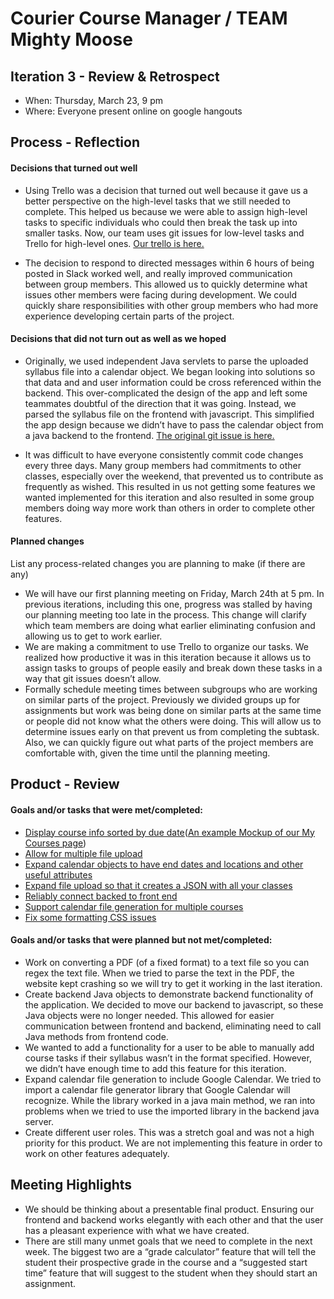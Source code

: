 # Courier Course Manager / TEAM Mighty Moose

## Iteration 3 - Review & Retrospect

 * When: Thursday, March 23, 9 pm
 * Where: Everyone present online on google hangouts

## Process - Reflection

#### Decisions that turned out well

* Using Trello was a decision that turned out well because it gave us a better perspective on the high-level tasks that we still needed to complete. This helped us because we were able to assign high-level tasks to specific individuals who could then break the task up into smaller tasks. Now, our team uses git issues for low-level tasks and Trello for high-level ones. [Our trello is here.](https://trello.com/coursecourier)

* The decision to respond to directed messages within 6 hours of being posted in Slack worked well, and really improved communication between group members. This allowed us to quickly determine what issues other members were facing during development. We could quickly share responsibilities with other group members who had more experience developing certain parts of the project.

#### Decisions that did not turn out as well as we hoped

* Originally, we used independent Java servlets to parse the uploaded syllabus file into a calendar object. We began looking into solutions so that data and and user information could be cross referenced within the backend. This over-complicated the design of the app and left some teammates doubtful of the direction that it was going. Instead, we parsed the syllabus file on the frontend with javascript. This simplified the app design because we didn’t have to pass the calendar object from a java backend to the frontend. [The original git issue is here.](https://github.com/csc301-winter-2017/project-team-11/issues/26)

* It was difficult to have everyone consistently commit code changes every three days. Many group members had commitments to other classes, especially over the weekend, that prevented us to contribute as frequently as wished. This resulted in us not getting some features we wanted implemented for this iteration and also resulted in some group members doing way more work than others in order to complete other features. 

#### Planned changes


List any process-related changes you are planning to make (if there are any)

* We will have our first planning meeting on Friday, March 24th at 5 pm. In previous iterations, including this one, progress was stalled by having our planning meeting too late in the process. This change will clarify which team members are doing what earlier eliminating confusion and allowing us to get to work earlier.
* We are making a commitment to use Trello to organize our tasks. We realized how productive it was in this iteration because it allows us to assign tasks to groups of people easily and break down these tasks in a way that git issues doesn’t allow. 
* Formally schedule meeting times between subgroups who are working on similar parts of the project. Previously we divided groups up for assignments but work was being done on similar parts at the same time or people did not know what the others were doing. This will allow us to determine issues early on that prevent us from completing the subtask. Also, we can quickly figure out what parts of the project members are comfortable with, given the time until the planning meeting.


## Product - Review

#### Goals and/or tasks that were met/completed:

* [Display course info sorted by due date](https://github.com/csc301-winter-2017/project-team-11/issues/4)([An example Mockup of our My Courses page](https://github.com/csc301-winter-2017/project-team-11/blob/master/deliverables/My%20Courses%20(1).png))
* [Allow for multiple file upload](https://github.com/csc301-winter-2017/project-team-11/issues/32) 
* [Expand calendar objects to have end dates and locations and other useful attributes](https://github.com/csc301-winter-2017/project-team-11/issues/28)
* [Expand file upload so that it creates a JSON with all your classes](https://github.com/csc301-winter-2017/project-team-11/issues/27) 
* [Reliably connect backed to front end](https://github.com/csc301-winter-2017/project-team-11/issues/26) 
* [Support calendar file generation for multiple courses](https://trello.com/b/vn6knkIB/make-calendar-download-link-work-for-more-than-two-courses) 
* [Fix some formatting CSS issues](https://trello.com/b/noVtyHlu/fix-stying) 

#### Goals and/or tasks that were planned but not met/completed:

* Work on converting a PDF (of a fixed format) to a text file so you can regex the text file. When we tried to parse the text in the PDF, the website kept crashing so we will try to get it working in the last iteration.
 * Create backend Java objects to demonstrate backend functionality of the application. We decided to move our backend to javascript, so these Java objects were no longer needed. This allowed for easier communication between frontend and backend, eliminating need to call Java methods from frontend code.
* We wanted to add a functionality for a user to be able to manually add course tasks if their syllabus wasn’t in the format specified. However, we didn’t have enough time to add this feature for this iteration.
* Expand calendar file generation to include Google Calendar. We tried to import a calendar file generator library that Google Calendar will recognize. While the library worked in a java main method, we ran into problems when we tried to use the imported library in the backend java server.
* Create different user roles. This was a stretch goal and was not a high priority for this product. We are not implementing this feature in order to work on other features adequately. 

## Meeting Highlights

* We should be thinking about a presentable final product. Ensuring our frontend and backend works elegantly with each other and that the user has a pleasant experience with what we have created.
* There are still many unmet goals that we need to complete in the next week. The biggest two are a “grade calculator” feature that will tell the student their prospective grade in the course and a “suggested start time” feature that will suggest to the student when they should start an assignment.


